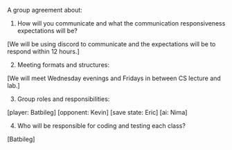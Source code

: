 A group agreement about:
1. How will you communicate and what the communication responsiveness expectations will be?

[We will be using discord to communicate and the expectations will be to respond within 12 hours.] 

2. Meeting formats and structures:

[We will meet Wednesday evenings and Fridays in between CS lecture and lab.] 

3. Group roles and responsibilities:

[player: Batbileg]
[opponent: Kevin]
[save state: Eric]
[ai: Nima]

4. Who will be responsible for coding and testing each class?

[Batbileg]
